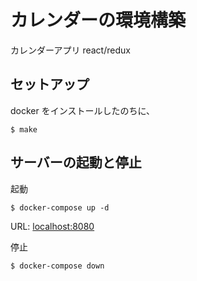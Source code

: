 # カレンダーの環境構築

カレンダーアプリ
react/redux

## セットアップ

docker をインストールしたのちに、

```shell
$ make
```

## サーバーの起動と停止

起動

```shell
$ docker-compose up -d
```

URL: [localhost:8080]()

停止

```shell
$ docker-compose down
```
